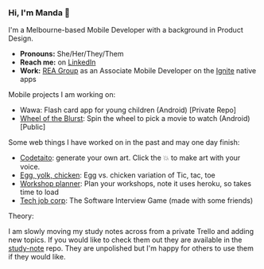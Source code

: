 ### Hi, I'm Manda 👋 

I'm a Melbourne-based Mobile Developer with a background in Product Design. 
- **Pronouns:** She/Her/They/Them
- **Reach me:** on [LinkedIn](https://www.linkedin.com/in/amandajarvinen/)
- **Work:** [REA Group](https://www.rea-group.com/) as an Associate Mobile Developer on the [Ignite](https://ignite.realestate.com.au/) native apps

Mobile projects I am working on:

- Wawa: Flash card app for young children (Android) [Private Repo]
- [Wheel of the Blurst](https://github.com/nimisaya/what-to-watch): Spin the wheel to pick a movie to watch (Android) [Public]

Some web things I have worked on in the past and may one day finish:

- [Codetaito](https://nimisaya.github.io/codetaito/#/): generate your own art. Click the 💥 to make art with your voice.
- [Egg, yolk, chicken](https://nimisaya.github.io/tic-tac-toe/): Egg vs. chicken variation of Tic, tac, toe
- [Workshop planner](https://workshop-plan.herokuapp.com): Plan your workshops, note it uses heroku, so takes time to load
- [Tech job corp](https://tech-job-corp-quiz.herokuapp.com): The Software Interview Game (made with some friends)

Theory:

I am slowly moving my study notes across from a private Trello and adding new topics. If you would like to check them out they are available in the [study-note](https://github.com/nimisaya/study-notes) repo. They are unpolished but I'm happy for others to use them if they would like.
